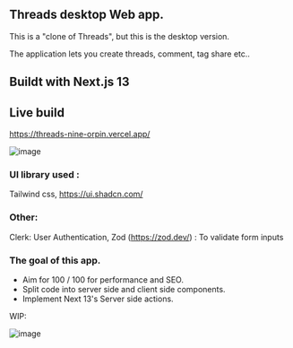 ## Threads desktop Web app.
This is a "clone of Threads", but this is the desktop version. 

The application lets you create threads, comment, tag share etc.. 

## Buildt with Next.js 13

## Live build
https://threads-nine-orpin.vercel.app/

![image](https://github.com/msagerup/threads/assets/23620566/8dada273-ee8e-4a5a-ba94-f80a9a36237e)


### UI library used :
Tailwind css,
https://ui.shadcn.com/

### Other:
Clerk: User Authentication,
Zod (https://zod.dev/) : To validate form inputs

### The goal of this app.

+ Aim for 100 / 100 for performance and SEO.
+ Split code into server side and client side components. 
+ Implement Next 13's Server side actions.


WIP: 

![image](https://github.com/msagerup/threads/assets/23620566/2bbf0232-79bf-47ed-a80e-3af0141c5cec)
